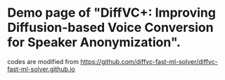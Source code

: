 # Demo page of "DiffVC+: Improving Diffusion-based Voice Conversion for Speaker Anonymization".

codes are modified from https://github.com/diffvc-fast-ml-solver/diffvc-fast-ml-solver.github.io
